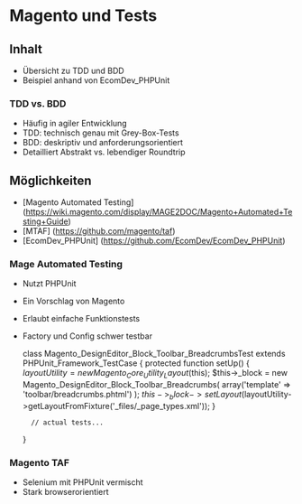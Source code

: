 # Magento und Tests

## Inhalt

- Übersicht zu TDD und BDD
- Beispiel anhand von EcomDev_PHPUnit


### TDD vs. BDD

- Häufig in agiler Entwicklung
- TDD: technisch genau mit Grey-Box-Tests
- BDD: deskriptiv und anforderungsorientiert
- Detailliert Abstrakt vs. lebendiger Roundtrip


## Möglichkeiten

- [Magento Automated Testing] (https://wiki.magento.com/display/MAGE2DOC/Magento+Automated+Testing+Guide)
- [MTAF] (https://github.com/magento/taf)
- [EcomDev_PHPUnit] (https://github.com/EcomDev/EcomDev_PHPUnit)


### Mage Automated Testing

- Nutzt PHPUnit
- Ein Vorschlag von Magento
- Erlaubt einfache Funktionstests
- Factory und Config schwer testbar


    class Magento_DesignEditor_Block_Toolbar_BreadcrumbsTest
    extends PHPUnit_Framework_TestCase {
        protected function setUp() {
            $layoutUtility = new Magento_Core_Utility_Layout($this);
            $this->_block = new Magento_DesignEditor_Block_Toolbar_Breadcrumbs(
                array('template' => 'toolbar/breadcrumbs.phtml')
            );
            $this->_block->setLayout($layoutUtility->getLayoutFromFixture('_files/_page_types.xml'));
        }
    
        // actual tests...
    }
   
    
### Magento TAF

- Selenium mit PHPUnit vermischt
- Stark browserorientiert
